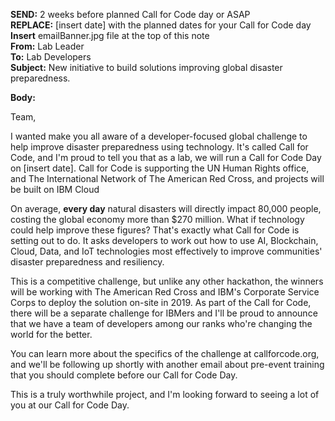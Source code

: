 **SEND:** 2 weeks before planned Call for Code day or ASAP  
**REPLACE:** [insert date] with the planned dates for your Call for Code day  
**Insert** emailBanner.jpg file at the top of this note  
**From:** Lab Leader    
**To:** Lab Developers  
**Subject:** New initiative to build solutions improving global disaster preparedness.  

**Body:**

Team,

I wanted make you all aware of a developer-focused global challenge to help improve disaster preparedness using technology. It's called Call for Code, and I'm proud to tell you that as a lab, we will run a Call for Code Day on [insert date]. Call for Code is supporting the UN Human Rights office, and The International Network of The American Red Cross, and projects will be built on IBM Cloud

On average, **every day** natural disasters will directly impact 80,000 people, costing the global economy more than $270 million. What if technology could help improve these figures? That's exactly what Call for Code is setting out to do. It asks developers to work out how to use AI, Blockchain, Cloud, Data, and IoT technologies most effectively to improve communities' disaster preparedness and resiliency.

This is a competitive challenge, but unlike any other hackathon, the winners will be working with The American Red Cross and IBM's Corporate Service Corps to deploy the solution on-site in 2019. As part of the Call for Code, there will be a separate challenge for IBMers and I'll be proud to announce that we have a team of developers among our ranks who're changing the world for the better.

You can learn more about the specifics of the challenge at callforcode.org, and we'll be following up shortly with another email about pre-event training that you should complete before our Call for Code Day.

This is a truly worthwhile project, and I'm looking forward to seeing a lot of you at our Call for Code Day.
